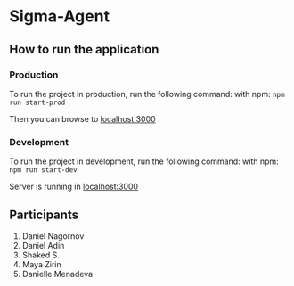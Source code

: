 # Sigma-Agent

## How to run the application

### Production

To run the project in production, run the following command:
with npm: `npm run start-prod`

Then you can browse to [localhost:3000](localhost:3000)

### Development

To run the project in development, run the following command:
with npm: `npm run start-dev`

Server is running in [localhost:3000](localhost:3000)

## Participants

1. Daniel Nagornov
2. Daniel Adin
3. Shaked S.
4. Maya Zirin
5. Danielle Menadeva
